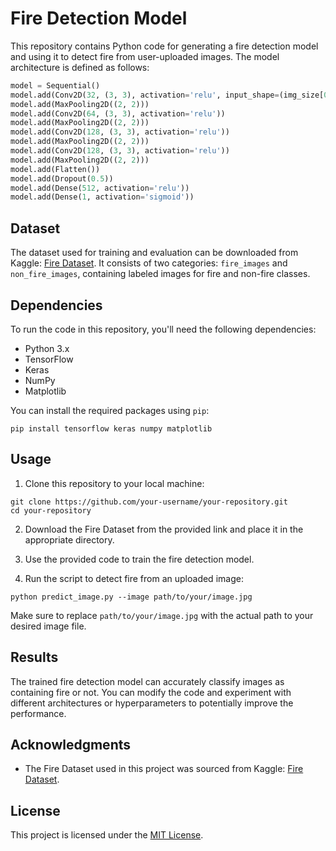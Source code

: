 # Fire Detection Model

This repository contains Python code for generating a fire detection model and using it to detect fire from user-uploaded images. The model architecture is defined as follows:

```python
model = Sequential()
model.add(Conv2D(32, (3, 3), activation='relu', input_shape=(img_size[0], img_size[1], 3)))
model.add(MaxPooling2D((2, 2)))
model.add(Conv2D(64, (3, 3), activation='relu'))
model.add(MaxPooling2D((2, 2)))
model.add(Conv2D(128, (3, 3), activation='relu'))
model.add(MaxPooling2D((2, 2)))
model.add(Conv2D(128, (3, 3), activation='relu'))
model.add(MaxPooling2D((2, 2)))
model.add(Flatten())
model.add(Dropout(0.5))
model.add(Dense(512, activation='relu'))
model.add(Dense(1, activation='sigmoid'))
```

## Dataset

The dataset used for training and evaluation can be downloaded from Kaggle: [Fire Dataset](https://www.kaggle.com/datasets/phylake1337/fire-dataset). It consists of two categories: `fire_images` and `non_fire_images`, containing labeled images for fire and non-fire classes.

## Dependencies

To run the code in this repository, you'll need the following dependencies:

- Python 3.x
- TensorFlow
- Keras
- NumPy
- Matplotlib

You can install the required packages using `pip`:

```shell
pip install tensorflow keras numpy matplotlib
```

## Usage

1. Clone this repository to your local machine:

```shell
git clone https://github.com/your-username/your-repository.git
cd your-repository
```

2. Download the Fire Dataset from the provided link and place it in the appropriate directory.

3. Use the provided code to train the fire detection model.

4. Run the script to detect fire from an uploaded image:

```shell
python predict_image.py --image path/to/your/image.jpg
```

Make sure to replace `path/to/your/image.jpg` with the actual path to your desired image file.

## Results

The trained fire detection model can accurately classify images as containing fire or not. You can modify the code and experiment with different architectures or hyperparameters to potentially improve the performance.

## Acknowledgments

- The Fire Dataset used in this project was sourced from Kaggle: [Fire Dataset](https://www.kaggle.com/datasets/phylake1337/fire-dataset).

## License

This project is licensed under the [MIT License](LICENSE).
